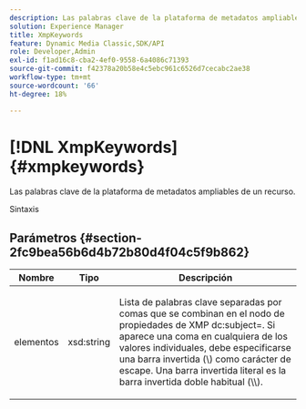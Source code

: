 ```yaml
---
description: Las palabras clave de la plataforma de metadatos ampliables de un recurso.
solution: Experience Manager
title: XmpKeywords
feature: Dynamic Media Classic,SDK/API
role: Developer,Admin
exl-id: f1ad16c8-cba2-4ef0-9558-6a4086c71393
source-git-commit: f42378a20b58e4c5ebc961c6526d7cecabc2ae38
workflow-type: tm+mt
source-wordcount: '66'
ht-degree: 18%

---
```


# [!DNL XmpKeywords]{#xmpkeywords}

Las palabras clave de la plataforma de metadatos ampliables de un recurso.

Sintaxis

## Parámetros {#section-2fc9bea56b6d4b72b80d4f04c5f9b862}

<table id="table_04100BB8ABD84EF68B0A7CE3AD946414"> 
 <thead> 
  <tr> 
   <th colname="col1" class="entry"> Nombre </th> 
   <th colname="col2" class="entry"> Tipo </th> 
   <th colname="col3" class="entry"> Descripción </th> 
  </tr> 
 </thead>
 <tbody> 
  <tr> 
   <td colname="col1"> <span class="codeph"> <span class="varname"> elementos</span> </span> </td> 
   <td colname="col2"> <span class="codeph"> xsd:string</span> </td> 
   <td colname="col3"> <p>Lista de palabras clave separadas por comas que se combinan en el nodo de propiedades de XMP <span class="codeph"> dc:subject=</span>. Si aparece una coma en cualquiera de los valores individuales, debe especificarse una barra invertida (\) como carácter de escape. Una barra invertida literal es la barra invertida doble habitual (\\). </p> </td> 
  </tr> 
 </tbody> 
</table>
